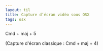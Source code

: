 ```yaml
---
layout: til
title: Capture d’écran vidéo sous OSX
tags: osx
---
```


Cmd + maj + 5


(Capture d'écran classique : Cmd + maj + 4)
